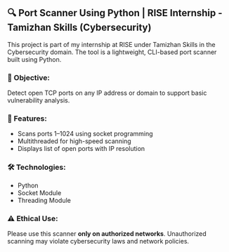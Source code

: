 ## 🔍 Port Scanner Using Python | RISE Internship - Tamizhan Skills (Cybersecurity)

This project is part of my internship at RISE under Tamizhan Skills in the Cybersecurity domain. The tool is a lightweight, CLI-based port scanner built using Python.

### 🔐 Objective:
Detect open TCP ports on any IP address or domain to support basic vulnerability analysis.

### 🚀 Features:
- Scans ports 1–1024 using socket programming
- Multithreaded for high-speed scanning
- Displays list of open ports with IP resolution

### 🛠️ Technologies:
- Python
- Socket Module
- Threading Module

### ⚠️ Ethical Use:
Please use this scanner **only on authorized networks**. Unauthorized scanning may violate cybersecurity laws and network policies.

